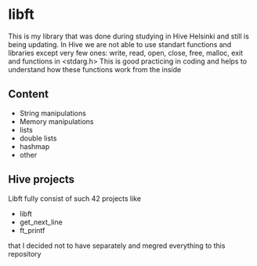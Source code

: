 # libft
This is my library that was done during studying in Hive Helsinki and still 
is being updating. In Hive we are not able to use standart functions and libraries 
except very few ones: write, read, open, close, free, malloc, exit and functions in
<stdarg.h>
This is good practicing in coding and helps to understand how these functions work from the inside
## Content
- String manipulations 
- Memory manipulations
- lists
- double lists
- hashmap
- other

## Hive projects
Libft fully consist of such 42 projects like  
- libft  
- get_next_line   
- ft_printf 
  
that I decided not to have separately and megred everything to this repository
